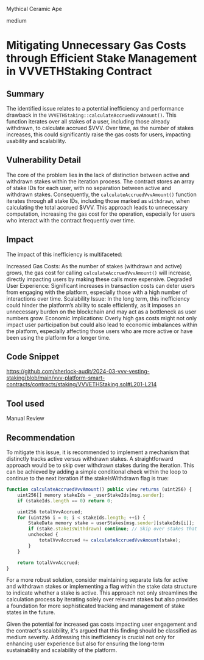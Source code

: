 Mythical Ceramic Ape

medium

# Mitigating Unnecessary Gas Costs through Efficient Stake Management in VVVETHStaking Contract

## Summary
The identified issue relates to a potential inefficiency and performance drawback in the `VVVETHStaking::calculateAccruedVvvAmount()`. This function iterates over all stakes of a user, including those already withdrawn, to calculate accrued $VVV. Over time, as the number of stakes increases, this could significantly raise the gas costs for users, impacting usability and scalability.

## Vulnerability Detail
The core of the problem lies in the lack of distinction between active and withdrawn stakes within the iteration process. The contract stores an array of stake IDs for each user, with no separation between active and withdrawn stakes. Consequently, the `calculateAccruedVvvAmount()` function iterates through all stake IDs, including those marked as `withdrawn`, when calculating the total accrued $VVV. This approach leads to unnecessary computation, increasing the gas cost for the operation, especially for users who interact with the contract frequently over time.

## Impact
The impact of this inefficiency is multifaceted:

Increased Gas Costs: 
As the number of stakes (withdrawn and active) grows, the gas cost for calling `calculateAccruedVvvAmount()` will increase, directly impacting users by making these calls more expensive.
Degraded User Experience: 
Significant increases in transaction costs can deter users from engaging with the platform, especially those with a high number of interactions over time.
Scalability Issue: 
In the long term, this inefficiency could hinder the platform’s ability to scale efficiently, as it imposes an unnecessary burden on the blockchain and may act as a bottleneck as user numbers grow.
Economic Implications: 
Overly high gas costs might not only impact user participation but could also lead to economic imbalances within the platform, especially affecting those users who are more active or have been using the platform for a longer time.

## Code Snippet
https://github.com/sherlock-audit/2024-03-vvv-vesting-staking/blob/main/vvv-platform-smart-contracts/contracts/staking/VVVETHStaking.sol#L201-L214

## Tool used

Manual Review

## Recommendation
To mitigate this issue, it is recommended to implement a mechanism that distinctly tracks active versus withdrawn stakes. A straightforward approach would be to skip over withdrawn stakes during the iteration. This can be achieved by adding a simple conditional check within the loop to continue to the next iteration if the stakeIsWithdrawn flag is true:

```javascript
function calculateAccruedVvvAmount() public view returns (uint256) {
    uint256[] memory stakeIds = _userStakeIds[msg.sender];
    if (stakeIds.length == 0) return 0;

    uint256 totalVvvAccrued;
    for (uint256 i = 0; i < stakeIds.length; ++i) {
        StakeData memory stake = userStakes[msg.sender][stakeIds[i]];
        if (stake.stakeIsWithdrawn) continue; // Skip over stakes that have been withdrawn
        unchecked {
            totalVvvAccrued += calculateAccruedVvvAmount(stake);
        }
    }

    return totalVvvAccrued;
}
```
For a more robust solution, consider maintaining separate lists for active and withdrawn stakes or implementing a flag within the stake data structure to indicate whether a stake is active. This approach not only streamlines the calculation process by iterating solely over relevant stakes but also provides a foundation for more sophisticated tracking and management of stake states in the future.

Given the potential for increased gas costs impacting user engagement and the contract's scalability, it's argued that this finding should be classified as medium severity. Addressing this inefficiency is crucial not only for enhancing user experience but also for ensuring the long-term sustainability and scalability of the platform.